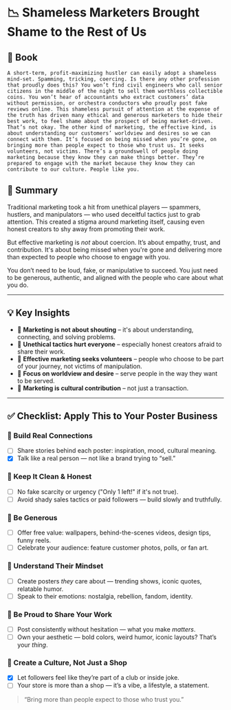 # 📉 Shameless Marketers Brought Shame to the Rest of Us

## 📔 Book
```book
A short-term, profit-maximizing hustler can easily adopt a shameless mind-set. Spamming, tricking, coercing. Is there any other profession that proudly does this? You won’t find civil engineers who call senior citizens in the middle of the night to sell them worthless collectible coins. You won’t hear of accountants who extract customers’ data without permission, or orchestra conductors who proudly post fake reviews online. This shameless pursuit of attention at the expense of the truth has driven many ethical and generous marketers to hide their best work, to feel shame about the prospect of being market-driven. That’s not okay. The other kind of marketing, the effective kind, is about understanding our customers’ worldview and desires so we can connect with them. It’s focused on being missed when you’re gone, on bringing more than people expect to those who trust us. It seeks volunteers, not victims. There’s a groundswell of people doing marketing because they know they can make things better. They’re prepared to engage with the market because they know they can contribute to our culture. People like you.
```
## 🧠 Summary
Traditional marketing took a hit from unethical players — spammers, hustlers, and manipulators — who used deceitful tactics just to grab attention. This created a stigma around marketing itself, causing even honest creators to shy away from promoting their work.

But effective marketing is *not* about coercion. It’s about empathy, trust, and contribution. It's about being missed when you're gone and delivering more than expected to people who choose to engage with you.

You don’t need to be loud, fake, or manipulative to succeed. You just need to be generous, authentic, and aligned with the people who care about what you do.

---

## 💡 Key Insights
- 🎯 **Marketing is not about shouting** – it's about understanding, connecting, and solving problems.
- 🚫 **Unethical tactics hurt everyone** – especially honest creators afraid to share their work.
- 🙌 **Effective marketing seeks volunteers** – people who choose to be part of your journey, not victims of manipulation.
- 🧠 **Focus on worldview and desire** – serve people in the way they want to be served.
- 🌱 **Marketing is cultural contribution** – not just a transaction.

---

## ✅ Checklist: Apply This to Your Poster Business

### 👥 Build Real Connections
- [ ] Share stories behind each poster: inspiration, mood, cultural meaning.
- [x] Talk like a real person — not like a brand trying to “sell.”

### 🧼 Keep It Clean & Honest
- [ ] No fake scarcity or urgency ("Only 1 left!" if it's not true).
- [ ] Avoid shady sales tactics or paid followers — build slowly and truthfully.

### 🎁 Be Generous
- [ ] Offer free value: wallpapers, behind-the-scenes videos, design tips, funny reels.
- [ ] Celebrate your audience: feature customer photos, polls, or fan art.

### 💭 Understand Their Mindset
- [ ] Create posters *they* care about — trending shows, iconic quotes, relatable humor.
- [ ] Speak to their emotions: nostalgia, rebellion, fandom, identity.

### 📌 Be Proud to Share Your Work
- [ ] Post consistently without hesitation — what you make *matters*.
- [ ] Own your aesthetic — bold colors, weird humor, iconic layouts? That’s your *thing*.

### 🤝 Create a Culture, Not Just a Shop
- [x] Let followers feel like they’re part of a club or inside joke.
- [ ] Your store is more than a shop — it’s a vibe, a lifestyle, a statement.

> “Bring more than people expect to those who trust you.”
